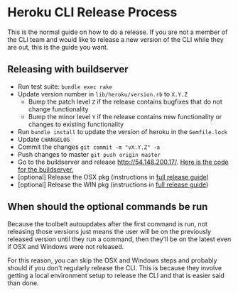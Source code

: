 Heroku CLI Release Process
==========================

This is the normal guide on how to do a release. If you are not a member of the CLI team and would like to release a new version of the CLI while they are out, this is the guide you want.

## Releasing with buildserver

* Run test suite: `bundle exec rake`
* Update version number in `lib/heroku/version.rb` to `X.Y.Z`
  * Bump the patch level `Z` if the release contains bugfixes that do not change functionality
  * Bump the minor level `Y` if the release contains new functionality or changes to existing functionality
* Run `bundle install` to update the version of heroku in the `Gemfile.lock`
* Update `CHANGELOG`
* Commit the changes `git commit -m "vX.Y.Z" -a`
* Push changes to master `git push origin master`
* Go to the buildserver and release http://54.148.200.17/. [Here is the code for the buildserver.](https://github.com/heroku/toolbelt-build-server)
* [optional] Release the OSX pkg (instructions in [full release guide](./RELEASE-FULL.md))
* [optional] Release the WIN pkg (instructions in [full release guide](./RELEASE-FULL.md))

## When should the optional commands be run

Because the toolbelt autoupdates after the first command is run, not releasing those versions just means the user will be on the previously released version until they run a command, then they'll be on the latest even if OSX and Windows were not released.

For this reason, you can skip the OSX and Windows steps and probably should if you don't regularly release the CLI. This is because they involve getting a local environment setup to release the CLI and that is easier said than done.
